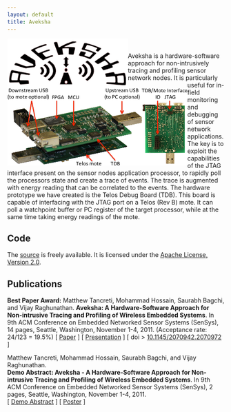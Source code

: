 ```yaml
---
layout: default
title: Aveksha
---
```


<img src="images/aveksha.png" alt="The Aveksha logo." align="left" width="280" title="Aveksha Logo" class="img"/>
<img src="images/tdb.png" alt="Photograph of the Telos Debug Board (TDB), connected to a Telos Rev B mote." align="left" title="TDB" class="img"/>
<br/>

Aveksha is a hardware-software approach for non-intrusively tracing and profiling
sensor network nodes. It is particularly useful for in-field monitoring and debugging
of sensor network applications. The key is to exploit the capabilities of the JTAG
interface present on the sensor nodes application processor, to rapidly poll the
processors state and create a trace of events. The trace is augmented with
energy reading that can be correlated to the events. The hardware prototype we have
created is the Telos Debug Board (TDB). This board is capable of interfacing with the
JTAG port on a Telos (Rev B) mote. It can poll a watchpoint buffer or PC register of
the target processor, while at the same time taking energy readings of the mote.

Code
----
The [source](https://github.com/mtancret/aveksha) is freely
available. It is licensed under the
[Apache License, Version 2.0](http://www.apache.org/licenses/LICENSE-2.0.html).

Publications
------------

**Best Paper Award:** Matthew Tancreti, Mohammad Hossain, Saurabh Bagchi,
and Vijay Raghunathan. **Aveksha: A Hardware-Software Approach for
Non-intrusive Tracing and Profiling of Wireless Embedded Systems**.
In 9th ACM Conference on Embedded Networked Sensor Systems (SenSys),
14 pages, Seattle, Washington, November 1-4, 2011.
(Acceptance rate: 24/123 = 19.5%)
\[ [Paper](documents/aveksha-sensys2011-author.pdf) \]
\[ [Presentation](documents/presentation-aveksha-sensys2011.pdf) \]
\[ doi > [10.1145/2070942.2070972](http://dx.doi.org/10.1145/2070942.2070972) \]

Matthew Tancreti, Mohammad Hossain, Saurabh Bagchi, and Vijay Raghunathan.  
**Demo Abstract: Aveksha - A Hardware-Software Approach for Non-intrusive
Tracing and Profiling of Wireless Embedded Systems**.
In 9th ACM Conference on Embedded Networked Sensor Systems (SenSys),
2 pages, Seattle, Washington, November 1-4, 2011.  
\[ [Demo Abstract](documents/demo-aveksha-sensys2011.pdf) \]
\[ [Poster](documents/poster-aveksha-sensys2011.pdf) \]
